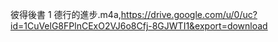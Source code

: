 彼得後書 1 德行的進步.m4a,https://drive.google.com/u/0/uc?id=1CuVelG8FPlnCExO2VJ6o8Cfj-8GJWTI1&export=download